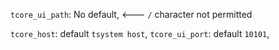 
`tcore_ui_path`: No default, <--- `/` character not permitted

`tcore_host`: default `tsystem host`,
`tcore_ui_port`: default `10101`,
